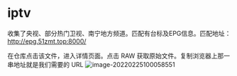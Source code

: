 # iptv
收集了央视、部分热门卫视、南宁地方频道。匹配有台标及EPG信息。匹配地址：http://epg.51zmt.top:8000/

在仓库点击该文件，进入详情页面。点击 RAW 获取原始文件。复制浏览器上那一串地址就是我们需要的 URL
![image-20220225100058551](https://user-images.githubusercontent.com/103187857/204091112-667caf81-a684-458c-9c90-df1b86973410.png)

